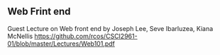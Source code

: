 ## Web Frint end
Guest Lecture on Web front end by Joseph Lee, Seve Ibarluzea, Kiana McNellis 
https://github.com/rcos/CSCI2961-01/blob/master/Lectures/Web101.pdf
